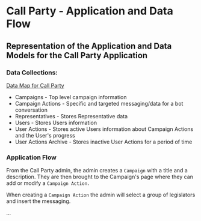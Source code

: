 # Call Party - Application and Data Flow

## Representation of the Application and Data Models for the Call Party Application

### Data Collections:

[Data Map for Call Party](./datamap.md)

- Campaigns - Top level campaign information
- Campaign Actions - Specific and targeted messaging/data for a bot conversation
- Representatives - Stores Representative data
- Users - Stores Users information
- User Actions - Stores active Users information about Campaign Actions and the User's progress
- User Actions Archive - Stores inactive User Actions for a period of time 

### Application Flow

From the Call Party admin, the admin creates a `Campaign` with a title and a description. They are then brought to the Campaign's page where they can add or modify a `Campaign Action.` 

When creating a `Campaign Action` the admin will select a group of legislators and insert the messaging. 

...


